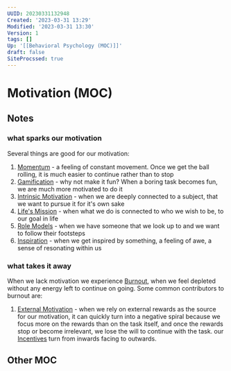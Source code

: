 ```yaml
---
UUID: 20230331132948
Created: '2023-03-31 13:29'
Modified: '2023-03-31 13:30'
Version: 1
tags: []
Up: '[[Behavioral Psychology (MOC)]]'
draft: false
SiteProcssed: true
---
```


# Motivation (MOC)

## Notes

### what sparks our motivation
Several things are good for our motivation:
1. [Momentum](/notes/momentum.md) - a feeling of constant movement. Once we get the ball rolling, it is much easier to continue rather than to stop
2. [Gamification](/notes/gamification.md) - why not make it fun? When a boring task becomes fun, we are much more motivated to do it
3. [Intrinsic Motivation](/notes/intrinsic-motivation.md) - when we are deeply connected to a subject, that we want to pursue it for it's own sake 
4. [Life's Mission](/notes/lifes-mission.md) - when what we do is connected to who we wish to be, to our goal in life
5. [Role Models](/notes/role-models.md) - when we have someone that we look up to and we want to follow their footsteps
6. [Inspiration](/notes/inspiration.md) - when we get inspired by something, a feeling of awe, a sense of resonating within us

### what takes it away

When we lack motivation we experience [Burnout](/notes/burnout.md), when we feel depleted without any energy left to continue on going. Some common contributors to burnout are:
1. [External Motivation](/notes/external-motivation.md) - when we rely on external rewards as the source for our motivation, it can quickly turn into a negative spiral because we focus more on the rewards than on the task itself, and once the rewards stop or become irrelevant, we lose the will to continue with the task. our [Incentives](/notes/incentives.md) turn from inwards facing to outwards.
## Other MOC

